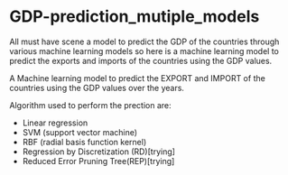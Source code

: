 # GDP-prediction_mutiple_models
All must have scene a model to predict the GDP of the countries through various machine learning models so here is a machine learning model to predict the exports and imports of the countries using the GDP values.  

A Machine learning model to predict the EXPORT and IMPORT of the countries using the GDP values over the years.


Algorithm used to perform the prection are:
* Linear regression 
* SVM (support vector machine)
* RBF (radial basis function kernel)
* Regression by Discretization (RD)[trying] 
* Reduced Error Pruning Tree(REP)[trying]
